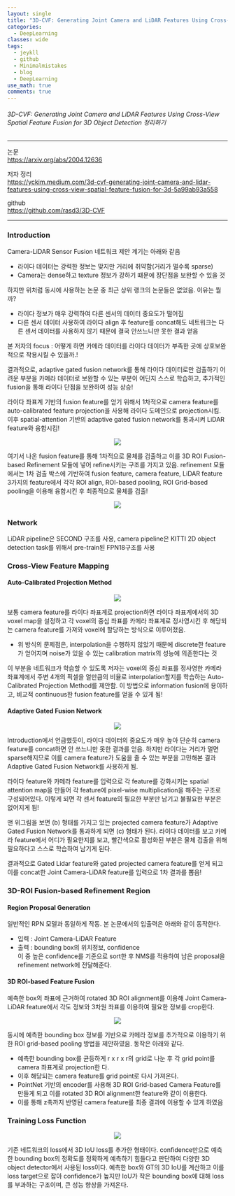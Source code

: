 ```yaml
---
layout: single
title: "3D-CVF: Generating Joint Camera and LiDAR Features Using Cross-View Spatial Feature Fusion for 3D Object Detection 리뷰"
categories:
  - DeepLearning
classes: wide
tags:
  - jeykll
  - github
  - Minimalmistakes
  - blog
  - DeepLearning
use_math: true
comments: true
---
```


######  3D-CVF: Generating Joint Camera and LiDAR Features Using Cross-View Spatial Feature Fusion for 3D Object Detection 정리하기  

---
논문  
https://arxiv.org/abs/2004.12636  

저자 정리  
https://yckim.medium.com/3d-cvf-generating-joint-camera-and-lidar-features-using-cross-view-spatial-feature-fusion-for-3d-5a99ab93a558  

github  
https://github.com/rasd3/3D-CVF  

---

### Introduction  

Camera-LiDAR Sensor Fusion 네트워크 제안 계기는 아래와 같음  
- 라이다 데이터는 강력한 정보는 맞지만 거리에 취약함(거리가 멀수록 sparse)  
- Camera는 dense하고 texture 정보가 강하기 떄문에 장단점을 보완할 수 있을 것  

하지만 위처럼 동시에 사용하는 논문 중 최근 상위 랭크의 논문들은 없었음. 이유는 뭘까?  
- 라이다 정보가 매우 강력하여 다른 센서의 데이터 중요도가 떨어짐  
- 다른 센서 데이터 사용하여 라이다 align 후 feature를 concat해도 네트워크는 다른 센서 데이터를 사용하지 않기 때문에 결국 안쓰느니만 못한 결과 얻음  

본 저자의 focus : 어떻게 하면 카메라 데이터를 라이다 데이터가 부족한 곳에 상호보완적으로 작용시킬 수 있을까.!  

결과적으로, adaptive gated fusion network를 통해 라이다 데이터로만 검출하기 어려운 부분을 카메라 데이터로 보완할 수 있는 부분이 어딘지 스스로 학습하고, 추가적인 fusion을 통해 라이다 단점을 보완하여 성능 상승!  

라이다 좌표계 기반의 fusion feature를 얻기 위해서 1차적으로 camera feature를 auto-calibrated feature projection을 사용해 라이다 도메인으로 projection시킴. 이후 spatial-attention 기반의 adaptive gated fusion network를 통과시켜 LiDAR feature와 융합시킴!  

<p align="center"><img src="/img/3d-cvf.jpg"></p>  

여기서 나온 fusion feature를 통해 1차적으로 물체를 검출하고 이를 3D ROI Fusion-based Refinement 모듈에 넣어 refine시키는 구조를 가지고 있음. refinement 모듈에서는 1차 검출 박스에 기반하여 fusion feature, camera feature, LiDAR feature 3가지의 feature에서 각각 ROI align, ROI-based pooling, ROI Grid-based pooling을 이용해 융합시킨 후 최종적으로 물체를 검출!  

<p align="center"><img src="/img/3d-cvf1.jpg"></p>  


### Network  

LiDAR pipeline은 SECOND 구조를 사용, camera pipeline은 KITTI 2D object detection task를 위해서 pre-train된 FPN18구조를 사용  

### Cross-View Feature Mapping  

#### Auto-Calibrated Projection Method  

<p align="center"><img src="/img/3d-cvf2.jpg"></p>  

보통 camera feature를 라이다 좌표계로 projection하면 라이다 좌표계에서의 3D voxel map을 설정하고 각 voxel의 중심 좌표를 카메라 좌표계로 정사영시킨 후 해당되는 camera feature를 가져와 voxel에 할당하는 방식으로 이루어졌음.  
- 위 방식의 문제점은, interpolation을 수행하지 않았기 때문에 discrete한 feature가 얻어지며 noise가 있을 수 있는 calibration matrix의 성능에 의존한다는 것  

이 부분을 네트워크가 학습할 수 있도록 저자는 voxel의 중심 좌표를 정사영한 카메라 좌표계에서 주변 4개의 픽셀을 얼만큼의 비율로 interpolation할지를 학습하는 Auto-Calibrated Projection Method를 제안함. 이 방법으로 information fusion에 용이하고, 비교적 continuous한 fusion feature를 얻을 수 있게 됨!  


#### Adaptive Gated Fusion Network  

<p align="center"><img src="/img/3d-cvf3.jpg"></p>  

Introduction에서 언급했듯이, 라이다 데이터의 중요도가 매우 높아 단순히 camera feature를 concat하면 안 쓰느니만 못한 결과를 얻음. 하지만 라이다는 거리가 멀면 sparse해지므로 이를 camera feature가 도움을 줄 수 있는 부분을 고민해본 결과 Adaptive Gated Fusion Network를 사용하게 됨.  

라이다 feature와 카메라 feature를 입력으로 각 feature를 강화시키는 spatial attention map을 만들어 각 feature에 pixel-wise multiplication을 해주는 구조로 구성되어있다. 이렇게 되면 각 센서 feature의 필요한 부분만 남기고 불필요한 부분은 없어지게 됨!  

맨 위그림을 보면 (b) 형태를 가지고 있는 projected camera feature가 Adaptive Gated Fusion Network를 통과하게 되면 (c) 형태가 된다. 라이다 데이터를 보고 카메라 feature에서 어디가 필요한지를 보고, 빨간색으로 활성화된 부분은 물체 검출을 위해 필요하다고 스스로 학습하여 남기게 된다.  

결과적으로 Gated Lidar feature와 gated projected camera feature를 얻게 되고 이를 concat한 Joint Camera-LiDAR feature를 입력으로 1차 결과를 뽑음!  

### 3D-ROI Fusion-based Refinement Region  

#### Region Proposal Generation  

일반적인 RPN 모델과 동일하게 작동. 본 논문에서의 입출력은 아래와 같이 동작한다.  
- 입력 : Joint Camera-LiDAR Feature  
- 출력 : bounding box의 위치정보, confidence  
이 중 높은 confidence를 기준으로 sort한 후 NMS를 적용하여 남은 proposal을 refinement network에 전달해준다.  

#### 3D ROI-based Feature Fusion  

예측한 box의 좌표에 근거하여 rotated 3D ROI alignment를 이용해 Joint Camera-LiDAR feature에서 각도 정보와 3차원 좌표를 이용하여 필요한 정보를 crop한다.  

<p align="center"><img src="/img/3d-cvf4.jpg"></p>  

동시에 예측한 bounding box 정보를 기반으로 카메라 정보를 추가적으로 이용하기 위한 ROI grid-based pooling 방법을 제안하였음. 동작은 아래와 같다.  
- 예측한 bounding box를 균등하게 r x r x r의 grid로 나눈 후 각 grid point를 camera 좌표계로 projection한 다.  
- 이후 해당되는 camera feature를 grid point로 다시 가져온다.  
- PointNet 기반의 encoder를 사용해 3D ROI Grid-based Camera Feature를 만들게 되고 이를 rotated 3D ROI alignment한 feature와 같이 이용한다.  
- 이를 통해 z축까지 반영된 camera feature를 최종 결과에 이용할 수 있게 하였음  

### Training Loss Function  

<p align="center"><img src="/img/3d-cvf5.jpg"></p>  

기존 네트워크의 loss에서 3D IoU loss를 추가한 형태이다. confidence만으로 예측한 bounding box의 정확도를 정확하게 예측하기 힘들다고 판단하여 다양한 3D object detector에서 사용된 loss이다. 예측한 box와 GT의 3D IoU를 계산하고 이를 loss target으로 잡아 confidence가 높지만 IoU가 작은 bounding box에 대해 loss를 부과하는 구조이며, 큰 성능 향상을 가져온다.  

